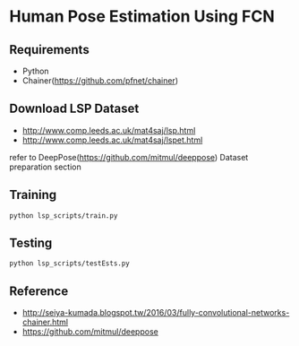 # Human Pose Estimation Using FCN

## Requirements

- Python
- Chainer(https://github.com/pfnet/chainer)

## Download LSP Dataset

- http://www.comp.leeds.ac.uk/mat4saj/lsp.html
- http://www.comp.leeds.ac.uk/mat4saj/lspet.html

refer to DeepPose(https://github.com/mitmul/deeppose) Dataset preparation section

## Training

```
python lsp_scripts/train.py
```

## Testing

```
python lsp_scripts/testEsts.py
```

## Reference

- http://seiya-kumada.blogspot.tw/2016/03/fully-convolutional-networks-chainer.html
- https://github.com/mitmul/deeppose
